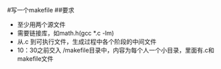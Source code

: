 #写一个makefile
##要求
- 至少用两个源文件
- 需要链接库，如math.h(gcc *.c -lm)
- 从.c 到可执行文件，生成过程中各个阶段的中间文件
- 10：30之前交入 /makefile目录中，内容为每个人一个小目录，里面有.c和makefile文件